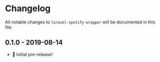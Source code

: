 # Changelog

All notable changes to `laravel-spotify-wrapper` will be documented in this file.

## 0.1.0 - 2019-08-14

- 🎉 Initial pre-release!
